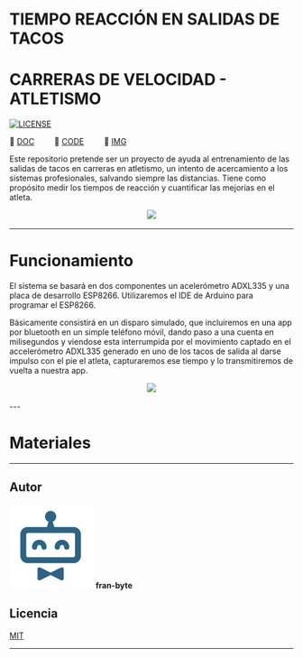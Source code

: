 # TIEMPO REACCIÓN EN SALIDAS DE TACOS
# CARRERAS DE VELOCIDAD - ATLETISMO

[![LICENSE](https://img.shields.io/badge/license-MIT-lightgrey.svg)](/LICENSE.txt)

📕  [DOC](/doc)         📕  [CODE](/code)         📕  [IMG](/img)        


Este repositorio pretende ser un proyecto de ayuda al entrenamiento de las salidas de tacos en carreras en atletismo, un intento de acercamiento a los sistemas profesionales, salvando siempre las distancias. Tiene como propósito medir los tiempos de reacción y cuantificar las mejorías en el atleta.




<p align="center">
  <img src="https://github.com/fran-byte/tiempo_reaccion/blob/main/mdArchives/tacos_salida.jpg">
</p>


---
# Funcionamiento

El sistema se basará en dos componentes un acelerómetro ADXL335 y una placa de desarrollo ESP8266.
Utilizaremos el IDE de Arduino para programar el ESP8266.

Básicamente consistirá en un disparo simulado, que incluiremos en una app por bluetooth en un simple teléfono móvil, dando paso a una cuenta en milisegundos y viendose esta interrumpida por el movimiento captado en el accelerómetro ADXL335 generado en uno de los tacos de salida al darse impulso con el pie el atleta, capturaremos ese tiempo y lo transmitiremos de vuelta a nuestra app.
<p align="center">
  <img src="https://github.com/fran-byte/tiempo_reaccion/blob/main/mdArchives/modulo-esp8266-esp&ADXL335jpg.jpg">
</p>
---

# Materiales

---

## Autor ️
<img src="mdArchives/logo.png"/> **fran-byte**



## Licencia
[MIT](https://choosealicense.com/licenses/mit/)

---
